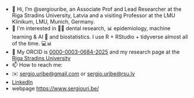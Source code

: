 - 👋 Hi, I’m @sergiouribe, an Associate Prof and Lead Researcher at the Riga Stradins University, Latvia and a visiting Professor at the LMU Klinikum, LMU, Munich, Germany.
- 👀 I'm interested in 🦷🔬 dental research, 📊 epidemiology, machine learning & AI 🤖 and biostatistics.  I use R + RStudio + tidyverse almost all of the time. 💻📊  
- 🔬 My ORCID is [0000-0003-0684-2025](https://orcid.org/0000-0003-0684-2025) and my research page at the [Riga Stradins University](https://science.rsu.lv/en/persons/sergio-e-uribe)
- 📫 How to reach me: 
- ✉️ sergio.uribe@gmail.com or sergio.uribe@rsu.lv 
- [LinkedIn](https://www.linkedin.com/in/sergiouribe/)
- webpage https://www.sergiouri.be/

<!---
sergiouribe/sergiouribe is a ✨ special ✨ repository because its `README.md` (this file) appears on your GitHub profile.
You can click the Preview link to take a look at your changes.
--->
